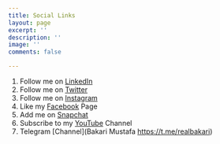 ```yaml
---
title: Social Links
layout: page
excerpt: ''
description: ''
image: ''
comments: false

---
```

1. Follow me on [LinkedIn](http://www.linkedin.com/in/realbakari)
2. Follow me on [Twitter](http://www.twitter.com/realbakari)
3. Follow me on [Instagram](http://www.instagram.com/realbakari)
4. Like my [Facebook](http://www.facebook.com/therealbakari) Page
5. Add me on [Snapchat](http://www.snapchat.com/add/bakarimustafa)
6. Subscribe to my [YouTube](http://www.youtube.com/c/realbakari) Channel
7. Telegram [Channel](Bakari Mustafa https://t.me/realbakari)